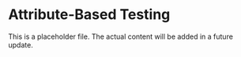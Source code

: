 # Attribute-Based Testing

This is a placeholder file. The actual content will be added in a future update.
